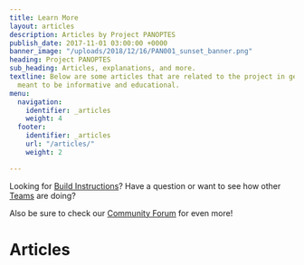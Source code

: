 ```yaml
---
title: Learn More
layout: articles
description: Articles by Project PANOPTES
publish_date: 2017-11-01 03:00:00 +0000
banner_image: "/uploads/2018/12/16/PAN001_sunset_banner.png"
heading: Project PANOPTES
sub_heading: Articles, explanations, and more.
textline: Below are some articles that are related to the project in general and are
  meant to be informative and educational.
menu:
  navigation:
    identifier: _articles
    weight: 4
  footer:
    identifier: _articles
    url: "/articles/"
    weight: 2

---
```

Looking for [Build Instructions](/instructions)? Have a question or want to see how other [Teams](/teams) are doing? 

Also be sure to check our  [Community Forum](https://forum.projectpanoptes.org) for even more!

# Articles